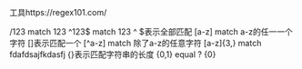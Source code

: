 工具https://regex101.com/

/123  match 123
^123$ match 123 ^ $表示全部匹配
[a-z] match a-z的任一一个字符  []表示匹配一个
[^a-z] match 除了a-z的任意字符 
[a-z]{3,} match fdafdsajfkdasfj  {}表示匹配字符串的长度
{0,1} equal ?
{0}
